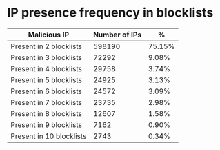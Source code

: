 # IP presence frequency in blocklists
| Malicious IP | Number of IPs | % |
|----|----|----|
| Present in 2 blocklists | 598190 | 75.15% |
| Present in 3 blocklists | 72292 | 9.08% |
| Present in 4 blocklists | 29758 | 3.74% |
| Present in 5 blocklists | 24925 | 3.13% |
| Present in 6 blocklists | 24572 | 3.09% |
| Present in 7 blocklists | 23735 | 2.98% |
| Present in 8 blocklists | 12607 | 1.58% |
| Present in 9 blocklists | 7162 | 0.90% |
| Present in 10 blocklists | 2743 | 0.34% |
